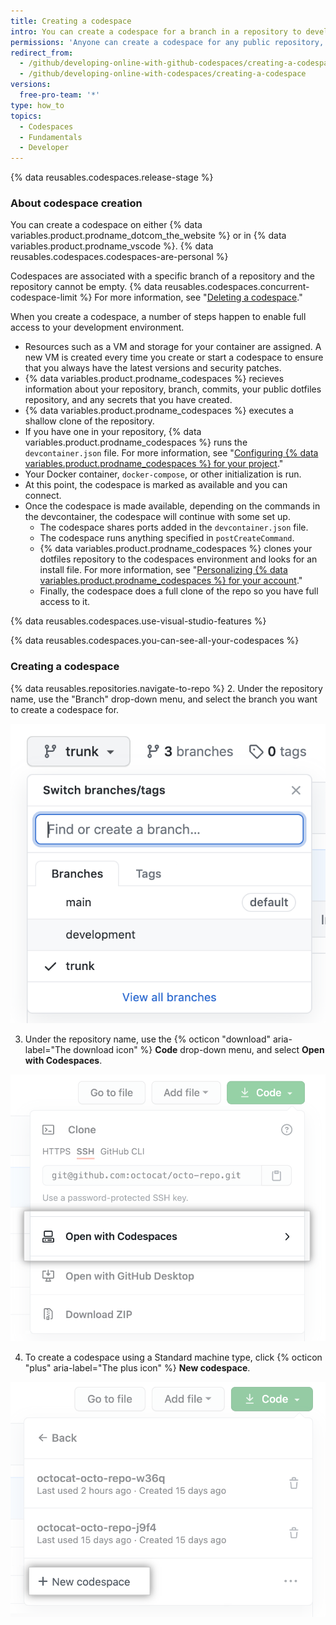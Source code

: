 ```yaml
---
title: Creating a codespace
intro: You can create a codespace for a branch in a repository to develop online.
permissions: 'Anyone can create a codespace for any public repository, or for any repository owned by their user account.'
redirect_from:
  - /github/developing-online-with-github-codespaces/creating-a-codespace
  - /github/developing-online-with-codespaces/creating-a-codespace
versions:
  free-pro-team: '*'
type: how_to
topics:
  - Codespaces
  - Fundamentals
  - Developer
---
```


{% data reusables.codespaces.release-stage %}

### About codespace creation

You can create a codespace on either {% data variables.product.prodname_dotcom_the_website %} or in {% data variables.product.prodname_vscode %}. {% data reusables.codespaces.codespaces-are-personal %}

Codespaces are associated with a specific branch of a repository and the repository cannot be empty. {% data reusables.codespaces.concurrent-codespace-limit %} For more information, see "[Deleting a codespace](/github/developing-online-with-codespaces/deleting-a-codespace)."


When you create a codespace, a number of steps happen to enable full access to your development environment.

- Resources such as a VM and storage for your container are assigned. A new VM is created every time you create or start a codespace to ensure that you always have the latest versions and security patches.
- {% data variables.product.prodname_codespaces %} recieves information about your repository, branch, commits, your public dotfiles repository, and any secrets that you have created.
- {% data variables.product.prodname_codespaces %} executes a shallow clone of the repository.
- If you have one in your repository, {% data variables.product.prodname_codespaces %} runs the `devcontainer.json` file. For more information, see "[Configuring {% data variables.product.prodname_codespaces %} for your project](/github/developing-online-with-codespaces/configuring-codespaces-for-your-project)."
- Your Docker container, `docker-compose`, or other initialization is run.
- At this point, the codespace is marked as available and you can connect.
- Once the codespace is made available, depending on the commands in the devcontainer, the codespace will continue with some set up.
  - The codespace shares ports added in the `devcontainer.json` file.
  - The codespace runs anything specified in `postCreateCommand`.
  - {% data variables.product.prodname_codespaces %} clones your dotfiles repository to the codespaces environment and looks for an install file. For more information, see "[Personalizing {% data variables.product.prodname_codespaces %} for your account](/github/developing-online-with-codespaces/personalizing-codespaces-for-your-account)."
  - Finally, the codespace does a full clone of the repo so you have full access to it.


{% data reusables.codespaces.use-visual-studio-features %}

{% data reusables.codespaces.you-can-see-all-your-codespaces %}

### Creating a codespace

{% data reusables.repositories.navigate-to-repo %}
2. Under the repository name, use the "Branch" drop-down menu, and select the branch you want to create a codespace for.

  ![Branch drop-down menu](/assets/images/help/codespaces/branch-drop-down.png)

3. Under the repository name, use the {% octicon "download" aria-label="The download icon" %} **Code** drop-down menu, and select **Open with Codespaces**.

  ![Open with Codespaces button](/assets/images/help/codespaces/open-with-codespaces-button.png)

4. To create a codespace using a Standard machine type, click {% octicon "plus" aria-label="The plus icon" %} **New codespace**.

  ![New codespace button](/assets/images/help/codespaces/new-codespace-button.png)


   

